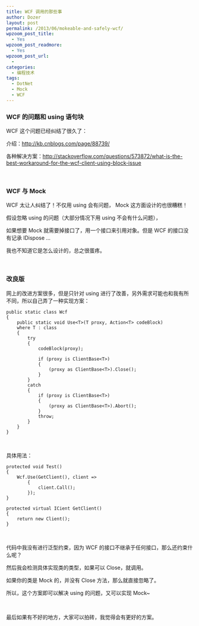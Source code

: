 ```yaml
---
title: WCF 调用的那些事
author: Dozer
layout: post
permalink: /2013/06/mokeable-and-safely-wcf/
wpzoom_post_title:
  - Yes
wpzoom_post_readmore:
  - Yes
wpzoom_post_url:
  -
categories:
  - 编程技术
tags:
  - DotNet
  - Mock
  - WCF
---
```


### WCF 的问题和 using 语句块

WCF 这个问题已经纠结了很久了：

介绍：<a href="http://kb.cnblogs.com/page/88739/" target="_blank">http://kb.cnblogs.com/page/88739/</a>

各种解决方案：<a href="http://stackoverflow.com/questions/573872/what-is-the-best-workaround-for-the-wcf-client-using-block-issue" target="_blank">http://stackoverflow.com/questions/573872/what-is-the-best-workaround-for-the-wcf-client-using-block-issue</a>

<!--more-->

&nbsp;

### WCF 与 Mock

WCF 太让人纠结了！不仅用 using 会有问题， Mock 这方面设计的也很糟糕！

假设忽略 using 的问题（大部分情况下用 using 不会有什么问题），

如果想要 Mock 就需要掉接口了，用一个接口来引用对象。但是 WCF 的接口没有记承 IDispose …

我也不知道它是怎么设计的，总之很蛋疼。

&nbsp;

### 改良版

网上的改进方案很多，但是只针对 using 进行了改善，另外需求可能也和我有所不同，所以自己弄了一种实现方案：

    public static class Wcf
    {
        public static void Use<T>(T proxy, Action<T> codeBlock)
        where T : class
        {
            try
            {
                codeBlock(proxy);

                if (proxy is ClientBase<T>)
                {
                    (proxy as ClientBase<T>).Close();
                }
            }
            catch
            {
                if (proxy is ClientBase<T>)
                {
                    (proxy as ClientBase<T>).Abort();
                }
                throw;
            }
        }
    }

&nbsp;

具体用法：

    protected void Test()
    {
        Wcf.Use(GetClient(), client =>
            {
                client.Call();
            });
    }

    protected virtual ICient GetClient()
    {
        return new Client();
    }

&nbsp;

代码中我没有进行泛型约束，因为 WCF 的接口不继承于任何接口，那么还约束什么呢？

然后我会检测具体实现类的类型，如果可以 Close，就调用。

如果你的类是 Mock 的，并没有 Close 方法，那么就直接忽略了。

所以，这个方案即可以解决 using 的问题，又可以实现 Mock~

&nbsp;

最后如果有不好的地方，大家可以拍砖，我觉得会有更好的方案。
